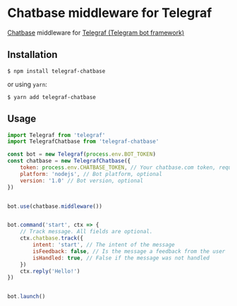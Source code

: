 # Chatbase middleware for Telegraf
[Chatbase](https://chatbase.com/) middleware for [Telegraf (Telegram bot framework)](https://github.com/telegraf/telegraf)

## Installation
```
$ npm install telegraf-chatbase
```
or using `yarn`:
```
$ yarn add telegraf-chatbase
```

## Usage
```js
import Telegraf from 'telegraf'
import TelegrafChatbase from 'telegraf-chatbase'

const bot = new Telegraf(process.env.BOT_TOKEN)
const chatbase = new TelegrafChatbase({
    token: process.env.CHATBASE_TOKEN, // Your chatbase.com token, required
    platform: 'nodejs', // Bot platform, optional
    version: '1.0' // Bot version, optional
})


bot.use(chatbase.middleware())


bot.command('start', ctx => {
    // Track message. All fields are optional.
    ctx.chatbase.track({
        intent: 'start', // The intent of the message
        isFeedback: false, // Is the message a feedback from the user
        isHandled: true, // False if the message was not handled
    })
    ctx.reply('Hello!')
})


bot.launch()
```